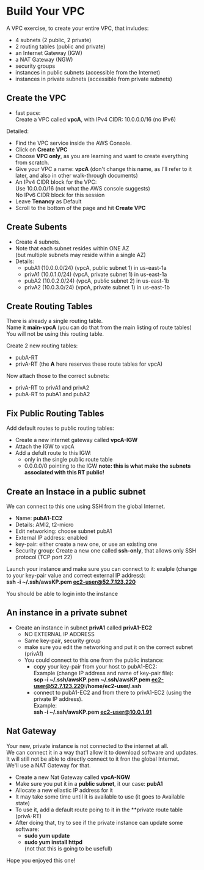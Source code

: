 # Build Your VPC

A VPC exercise, to create your entire VPC, that invludes:
- 4 subnets (2 public, 2 private)
- 2 routing tables (public and private)
- an Internet Gateway (IGW)
- a NAT Gateway (NGW)
- security groups
- instances in public subnets (accessible from the Internet)
- instances in private subnets (accessible from private subnets)

## Create the VPC

- fast pace:  
Create a VPC called **vpcA**, with IPv4 CIDR:  10.0.0.0/16 (no IPv6)

Detailed:  
- Find the VPC service inside the AWS Console.
- Click on **Create VPC**
- Choose **VPC only**, as you are learning and want to create everything from scratch.
- Give your VPC a name: **vpcA**  (don't change this name, as I'll refer to it later, and also in other walk-through documents)
- An IPv4 CIDR block for the VPC:  
Use 10.0.0.0/16 (not what the AWS console suggests)  
No IPv6 CIDR block for this session
- Leave **Tenancy** as Default
- Scroll to the bottom of the page and hit **Create VPC**

## Create Subents

- Create 4 subnets.
- Note that each subnet resides within ONE AZ  
(but multiple subnets may reside within a single AZ)
- Details:
  - pubA1  (10.0.0.0/24)  (vpcA, public subnet 1) in us-east-1a
  - privA1 (10.0.1.0/24)  (vpcA, private subnet 1)  in us-east-1a
  - pubA2  (10.0.2.0/24)  (vpcA, public subnet 2)  in us-east-1b
  - privA2 (10.0.3.0/24)  (vpcA, private subnet 1)  in us-east-1b

## Create Routing Tables

There is already a single routing table.  
Name it **main-vpcA** (you can do that from the main listing of route tables)  
You will not be using this routing table.  

Create 2 new routing tables:
- pubA-RT
- privA-RT
(the **A** here reserves these route tables for vpcA)

Now attach those to the correct subnets:  

- privA-RT to privA1 and privA2
- pubA-RT  to pubA1  and pubA2

## Fix Public Routing Tables

Add default routes to public routing tables:
- Create a new internet gateway called **vpcA-IGW**
- Attach the IGW to vpcA
- Add a defult route to this IGW:
  - only in the single public route table
  - 0.0.0.0/0  pointing to the IGW
**note: this is what make the subnets associated with this RT public!**

## Create an Instace in a public subnet

We can connect to this one using SSH from the global Internet.  

- Name:  **pubA1-EC2**
- Details: AMI2, t2-micro
- Edit networking: choose subnet pubA1
- External IP address: enabled
- key-pair: either create a new one, or use an existing one
- Security group:  Create a new one called **ssh-only**, that allows only SSH protocol (TCP port 22)  

Launch your instance and make sure you can connect to it: 
exalple (change to your key-pair value and correct external IP address):   
**ssh -i ~/.ssh/awsKP.pem ec2-user@52.7.123.220**


You should be able to login into the instance

##  An instance in a private subnet

- Create an instance in subnet **privA1** called **privA1-EC2**
  - NO EXTERNAL IP ADDRESS
  - Same key-pair, security group
  - make sure you edit the networking and put it on the correct subnet (privA1)
  - You could connect to this one from the public instance:
    - copy your key-pair from your host to pubA1-EC2:  
    Example (change IP address and name of key-pair file):  
    **scp -i ~/.ssh/awsKP.pem  ~/.ssh/awsKP.pem ec2-user@52.7.123.220:/home/ec2-user/.ssh**
    - connect to pubA1-EC2 and from there to privA1-EC2 (using the private IP address).  
    Example:  
    **ssh -i ~/.ssh/awsKP.pem  ec2-user@10.0.1.91**

## Nat Gateway

Your new, private instance is not connected to the internet at all.  
We can connect it in a way that'l allow it to download software and updates.  
It will still not be able to directly connect to it fron the global Internet.  
We'll use a NAT Gateway for that.

- Create a new Nat Gateway called **vpcA-NGW**
- Make sure you put it in a **public subnet**, it our case:  **pubA1**
- Allocate a new ellastic IP address for it
- It may take some time until it is available to use (it goes to Available state)
- To use it, add a default route poing to it in the **private route table (privA-RT)
- After doing that, try to see if the private instance can update some software:  
  - **sudo yum update**
  - **sudo yum install httpd**  
  (not that this is going to be usefull)


Hope you enjoyed this one!

